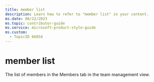 ```yaml
---
title: member list
description: Learn how to refer to "member list" in your content.
ms.date: 08/22/2023
ms.topic: contributor-guide
ms.service: microsoft-product-style-guide
ms.custom:
  - TopicID 66854
---
```



# member list

The list of members in the Members tab in the team management view.

